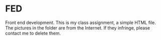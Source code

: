 # FED
Front end development.
This is my class assignment, a simple HTML file.
The pictures in the folder are from the Internet. If they infringe, please contact me to delete them.
